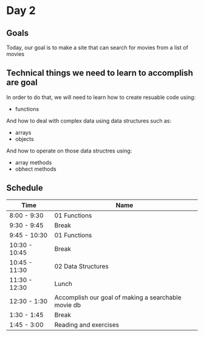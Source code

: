 # Day 2

## Goals

Today, our goal is to make a site that can search for movies from a list of movies

## Technical things we need to learn to accomplish are goal

In order to do that, we will need to learn how to create resuable code using:

-   functions

And how to deal with complex data using data structures such as:

-   arrays
-   objects

And how to operate on those data structres using:

-   array methods
-   obhect methods

## Schedule

| Time          | Name                                                |
| ------------- | --------------------------------------------------- |
| 8:00 - 9:30   | 01 Functions                                        |
| 9:30 - 9:45   | Break                                               |
| 9:45 - 10:30  | 01 Functions                                        |
| 10:30 - 10:45 | Break                                               |
| 10:45 - 11:30 | 02 Data Structures                                  |
| 11:30 - 12:30 | Lunch                                               |
| 12:30 - 1:30  | Accomplish our goal of making a searchable movie db |
| 1:30 - 1:45   | Break                                               |
| 1:45 - 3:00   | Reading and exercises                               |
